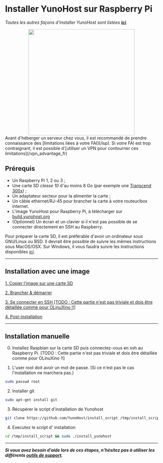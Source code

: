 # Installer YunoHost sur Raspberry Pi

*Toutes les autres façons d’installer YunoHost sont listées **[ici](/install_fr)**.*

<center>
<img src="https://cdn.shopify.com/s/files/1/0176/3274/products/rpi2b_1024x1024.jpg" width=350>
</center>

<div class="alert alert-info" markdown="1">
Avant d'héberger un serveur chez vous, il est recommandé de prendre connaissance des [limitations liées à votre FAI](/isp). Si votre FAI est trop contraignant, il est possible d'[utiliser un VPN pour contourner ces limitations](/vpn_advantage_fr) 
</div>

## Prérequis

- Un Raspberry Pi 1, 2 ou 3 ;
- Une carte SD *classe 10* d'au moins 8 Go (par exemple une [Transcend 300x](http://www.amazon.fr/Transcend-microSDHC-adaptateur-TS32GUSDU1E-Emballage/dp/B00CES44EO)) ;
- Un adaptateur secteur pour la alimenter la carte ;
- Un câble ethernet/RJ-45 pour brancher la carte à votre routeur/box internet.
- L'image YunoHost pour Raspberry Pi, à télécharger sur [build.yunohost.org](http://build.yunohost.org/)
- (Optionnel) Un écran et un clavier si il n'est pas possible de se connecter directement en SSH au Raspberry.

Pour préparer la carte SD, il est préférable d'avoir un ordinateur sous GNU/Linux ou BSD. Il devrait être possible de suivre les mêmes instructions sous MacOS/OSX. Sur Windows, il vous faudra suivre les instructions disponibles [ici](/copy_image_fr).

---

## Installation avec une image

<a class="btn btn-lg btn-default" href="/copy_image_fr">1. Copier l’image sur une carte SD</a>

<a class="btn btn-lg btn-default" href="/plug_and_boot_fr">2. Brancher & démarrer</a>

<a class="btn btn-lg btn-default" href="/ssh_fr">3. Se connecter en SSH [TODO : Cette partie n'est pas triviale et dois être détaillée comme pour OLinuXino !!]</a>

<a class="btn btn-lg btn-default" href="/postinstall_fr">4. Post-installation</a>

---

## Installation manuelle


0. Installez Raspbian sur la carte SD puis connectez-vous en ssh au Raspberry Pi. [TODO : Cette partie n'est pas triviale et dois être détaillée comme pour OLinuXino !!]

1. L'user root doit avoir un mot de passe. (Si ce n'est pas le cas l'installation ne marchera pas.)
```bash
sudo passwd root
```

2. Installer git
```bash
sudo apt-get install git
```

3. Récupérer le script d'installation de Yunohost
```bash
git clone https://github.com/YunoHost/install_script /tmp/install_script
```

4. Executez le script d' installation
```bash
cd /tmp/install_script && sudo ./install_yunohost
```

---

***Si vous avez besoin d’aide lors de ces étapes, n’hésitez pas à utiliser les différents [outils de support](/support_fr).***
